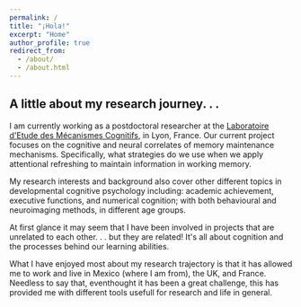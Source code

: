 ```yaml
---
permalink: /
title: "¡Hola!"
excerpt: "Home"
author_profile: true
redirect_from: 
  - /about/
  - /about.html
---
```

## A little about my research journey. . .

I am currently working as a postdoctoral researcher at the
[Laboratoire d'Etude des Mécanismes Cognitifs](https://emc.univ-lyon2.fr/), in Lyon, France. Our current project focuses on the cognitive and neural correlates of memory maintenance mechanisms. Specifically, what strategies do we use when we apply attentional refreshing to maintain information in working memory.

My research interests and background also cover other different topics in developmental cognitive psychology including: academic achievement, executive functions, and numerical cognition; with both behavioural and neuroimaging methods, in different age groups. 

At first glance it may seem that I have been involved in projects that are unrelated to each other. . . but they are related! It's all about cognition and the processes behind our learning abilities. 

What I have enjoyed most about my research trajectory is that it has allowed me to work and live in Mexico (where I am from), the UK, and France. Needless to say that, eventhought it has been a great challenge, this has provided me with different tools usefull for research and life in general.

